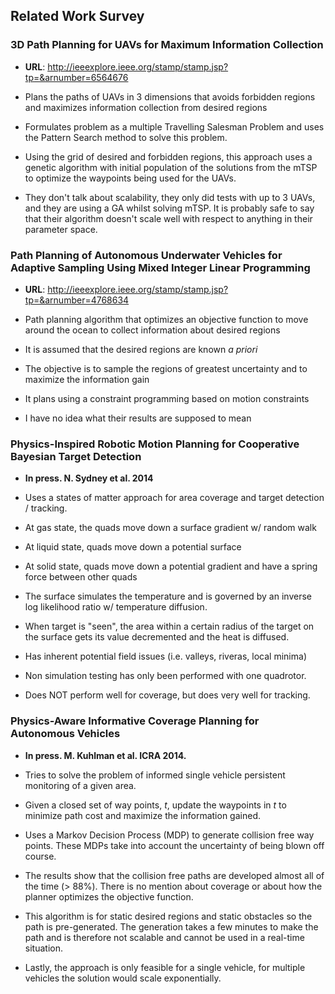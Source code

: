 
Related Work Survey
-------------------

### 3D Path Planning for UAVs for Maximum Information Collection 

- **URL**: http://ieeexplore.ieee.org/stamp/stamp.jsp?tp=&arnumber=6564676

- Plans the paths of UAVs in 3 dimensions that avoids forbidden regions and
  maximizes information collection from desired regions

- Formulates problem as a multiple Travelling Salesman Problem and uses the
  Pattern Search method to solve this problem.

- Using the grid of desired and forbidden regions, this approach uses a genetic
  algorithm with initial population of the solutions from the mTSP to optimize
  the waypoints being used for the UAVs.

- They don't talk about scalability, they only did tests with up to 3 UAVs, and
  they are using a GA whilst solving mTSP. It is probably safe to say that
  their algorithm doesn't scale well with respect to anything in their
  parameter space.


### Path Planning of Autonomous Underwater Vehicles for Adaptive Sampling Using Mixed Integer Linear Programming

- **URL**: http://ieeexplore.ieee.org/stamp/stamp.jsp?tp=&arnumber=4768634

- Path planning algorithm that optimizes an objective function to move around
  the ocean to collect information about desired regions

- It is assumed that the desired regions are known *a priori*

- The objective is to sample the regions of greatest uncertainty and to
  maximize the information gain

- It plans using a constraint programming based on motion constraints

- I have no idea what their results are supposed to mean

### Physics-Inspired Robotic Motion Planning for Cooperative Bayesian Target Detection

- **In press. N. Sydney et al. 2014**

- Uses a states of matter approach for area coverage and target detection /
  tracking.

- At gas state, the quads move down a surface gradient w/ random walk

- At liquid state, quads move down a potential surface

- At solid state, quads move down a potential gradient and have a spring force
  between other quads

- The surface simulates the temperature and is governed by an inverse log
  likelihood ratio w/ temperature diffusion.

- When target is "seen", the area within a certain radius of the target on the
  surface gets its value decremented and the heat is diffused.

- Has inherent potential field issues (i.e. valleys, riveras, local minima)

- Non simulation testing has only been performed with one quadrotor.

- Does NOT perform well for coverage, but does very well for tracking.

### Physics-Aware Informative Coverage Planning for Autonomous Vehicles

- **In press. M. Kuhlman et al. ICRA 2014.**

- Tries to solve the problem of informed single vehicle persistent monitoring
  of a given area.

- Given a closed set of way points, *t*, update the waypoints in *t* to
  minimize path cost and maximize the information gained.

- Uses a Markov Decision Process (MDP) to generate collision free way points.
  These MDPs take into account the uncertainty of being blown off course.

- The results show that the collision free paths are developed almost all of
  the time (> 88%). There is no mention about coverage or about how the planner
  optimizes the objective function.

- This algorithm is for static desired regions and static obstacles so the path
  is pre-generated. The generation takes a few minutes to make the path and is
  therefore not scalable and cannot be used in a real-time situation.

- Lastly, the approach is only feasible for a single vehicle, for multiple
  vehicles the solution would scale exponentially.

